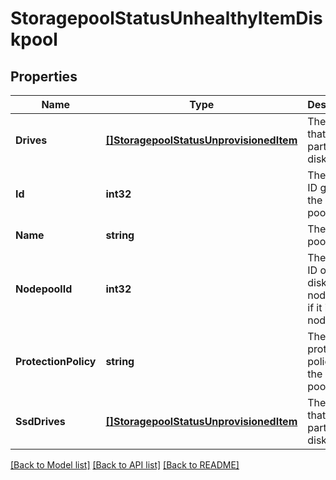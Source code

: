 # StoragepoolStatusUnhealthyItemDiskpool

## Properties
Name | Type | Description | Notes
------------ | ------------- | ------------- | -------------
**Drives** | [**[]StoragepoolStatusUnprovisionedItem**](StoragepoolStatusUnprovisionedItem.md) | The drives that are part of this disk pool. | [default to null]
**Id** | **int32** | The system ID given to the disk pool. | [default to null]
**Name** | **string** | The disk pool name. | [default to null]
**NodepoolId** | **int32** | The system ID of the disk pool&#39;s node pool, if it is in a node pool. | [optional] [default to null]
**ProtectionPolicy** | **string** | The protection policy for the disk pool. | [default to null]
**SsdDrives** | [**[]StoragepoolStatusUnprovisionedItem**](StoragepoolStatusUnprovisionedItem.md) | The SSDs that are part of this disk pool. | [default to null]

[[Back to Model list]](../README.md#documentation-for-models) [[Back to API list]](../README.md#documentation-for-api-endpoints) [[Back to README]](../README.md)


